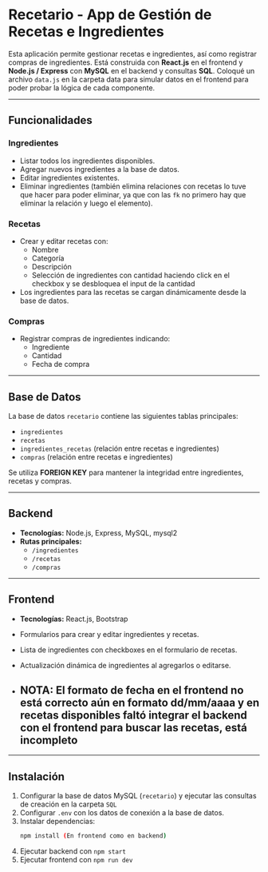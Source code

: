 # Recetario - App de Gestión de Recetas e Ingredientes

Esta aplicación permite gestionar recetas e ingredientes, así como registrar compras de ingredientes. Está construida con **React.js** en el frontend y **Node.js / Express** con **MySQL** en el backend y consultas **SQL**. Coloqué un archivo `data.js` en la carpeta data para simular datos en el frontend para poder probar la lógica de cada componente.

---

## Funcionalidades

### Ingredientes
- Listar todos los ingredientes disponibles.
- Agregar nuevos ingredientes a la base de datos.
- Editar ingredientes existentes.
- Eliminar ingredientes (también elimina relaciones con recetas lo tuve que hacer para poder eliminar, ya que con las `fk` no primero hay que eliminar la relación y luego el elemento).

### Recetas
- Crear y editar recetas con:
  - Nombre
  - Categoría
  - Descripción
  - Selección de ingredientes con cantidad haciendo click en el checkbox y se desbloquea el input de la cantidad
- Los ingredientes para las recetas se cargan dinámicamente desde la base de datos.

### Compras
- Registrar compras de ingredientes indicando:
  - Ingrediente
  - Cantidad
  - Fecha de compra

---

## Base de Datos

La base de datos `recetario` contiene las siguientes tablas principales:

- `ingredientes`  
- `recetas` 
- `ingredientes_recetas` (relación entre recetas e ingredientes)  
- `compras`   (relación entre recetas e ingredientes) 

Se utiliza **FOREIGN KEY** para mantener la integridad entre ingredientes, recetas y compras.

---

## Backend

- **Tecnologías:** Node.js, Express, MySQL, mysql2  
- **Rutas principales:**
  - `/ingredientes` 
  - `/recetas` 
  - `/compras` 

---

## Frontend

- **Tecnologías:** React.js, Bootstrap
- Formularios para crear y editar ingredientes y recetas.
- Lista de ingredientes con checkboxes en el formulario de recetas.
- Actualización dinámica de ingredientes al agregarlos o editarse.

- ## NOTA: El formato de fecha en el frontend no está correcto aún en formato dd/mm/aaaa y en recetas disponibles faltó integrar el backend con el frontend para buscar las recetas, está incompleto


---

## Instalación

1. Configurar la base de datos MySQL (`recetario`) y ejecutar las consultas de creación en la carpeta `SQL`
2. Configurar `.env` con los datos de conexión a la base de datos.
3. Instalar dependencias:
   ```bash
   npm install (En frontend como en backend)
4. Ejecutar backend con `npm start`
5. Ejecutar frontend con `npm run dev`
